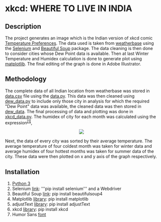# xkcd: WHERE TO LIVE IN INDIA

## Description

The project generates an image which is the Indian version of xkcd comic [Temperature Preferences](https://xkcd.com/1916/). The data used is taken from [weatherbase](http://www.weatherbase.com/) using the [Selenium](https://pypi.org/project/selenium/) and [Beautiful Soup](https://pypi.org/project/beautifulsoup4/) package. The data cleaning is then done to consider cities whose Dew Point data is available. Then at last Winter Temperature and Humidex calculation is done to generate plot using [matplotlib](https://pypi.org/project/matplotlib/). The final editing of the graph is done in Adobe Illustrator.

## Methodology

The complete data of all Indian location from weatherbase was stored in [data.csv](https://github.com/kshhhv/xkcd-WHERE-TO-LIVE-IN-INDIA/blob/master/data.csv) file using the [data.py](https://github.com/kshhhv/xkcd-WHERE-TO-LIVE-IN-INDIA/blob/master/data.py). This data was then cleaned using [dew_data.py](https://github.com/kshhhv/xkcd-WHERE-TO-LIVE-IN-INDIA/blob/master/dew_data.py) to include only those city in analysis for which the required "Dew Point" data was available, the cleaned data was then stored in [dew_data](https://github.com/kshhhv/xkcd-WHERE-TO-LIVE-IN-INDIA/blob/master/dew_data.csv).
The final processing of data and plotting was done in [xkcd_data.py](https://github.com/kshhhv/xkcd-WHERE-TO-LIVE-IN-INDIA/blob/master/xkcd_data.py). The humidex of city for each month was calculated using the expression<sup>[[1]](https://climate.weather.gc.ca/glossary_e.html)</sup>,

<p align="center">
<img src="https://latex.codecogs.com/gif.latex?\text{Temperature%20\(Celsius)}%+%200.5555\left(6.11e^{5417.753(\frac{1}{273.16}-\frac{1}{273.15+Dew%20Point})}%20-%2010\right)">
</p>

Next, the data of every city was sorted by their average temperature. The average temperature of four coldest month was taken for winter data and average humidex of four hottest months was taken for summer data of the city. These data were then plotted on x and y axis of the graph respectively.



## Installation
1. [Python 3](https://www.python.org/downloads/release/python-383/)
2. Selenium [link](https://pypi.org/project/selenium/): '''pip install selenium''' and a Webdriver
3. Beautiful Soup [link](https://files.pythonhosted.org/packages/66/25/ff030e2437265616a1e9b25ccc864e0371a0bc3adb7c5a404fd661c6f4f6/beautifulsoup4-4.9.1-py3-none-any.whl): pip install beautifulsoup4
4. Matplotlib [library](https://pypi.org/project/matplotlib/): pip install matplotlib
5. adjustText [library](https://pypi.org/project/adjustText/): pip install adjustText
6. xkcd [library](https://pypi.org/project/xkcd/): pip install xkcd
7. Humor Sans [font](http://antiyawn.com/uploads/humorsans.html)



